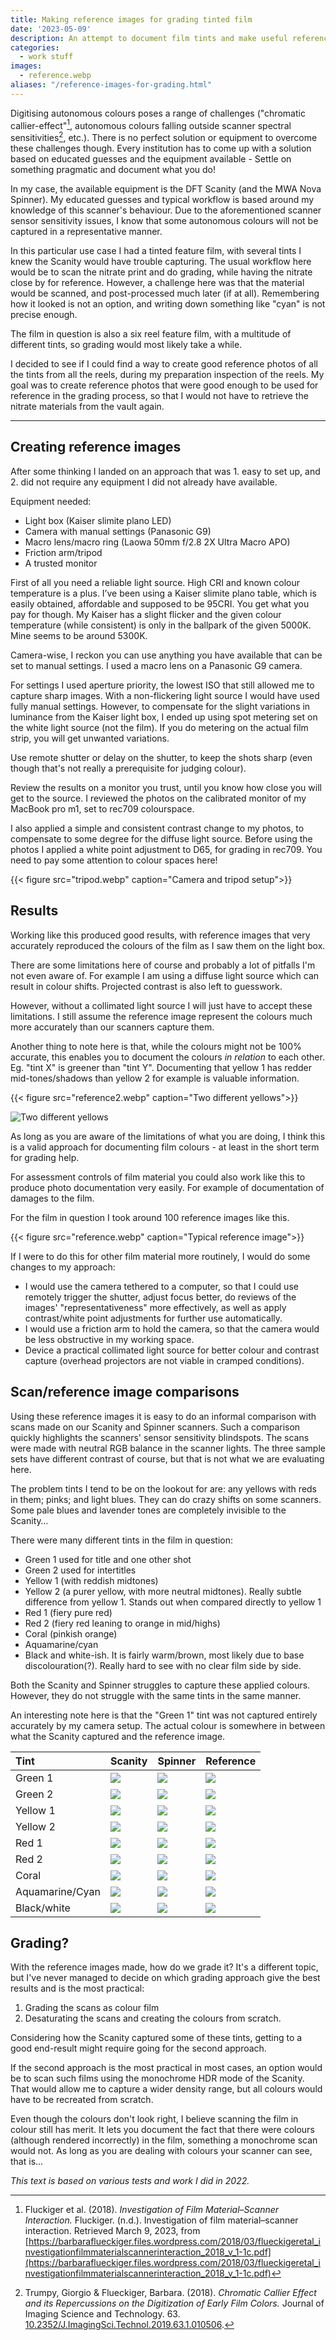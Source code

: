 ```yaml
---
title: Making reference images for grading tinted film
date: '2023-05-09'
description: An attempt to document film tints and make useful reference images for grading.
categories: 
  - work stuff
images:
  - reference.webp
aliases: "/reference-images-for-grading.html"
---
```


Digitising autonomous colours poses a range of challenges ("chromatic callier-effect"[^1], autonomous colours falling outside scanner spectral sensitivities[^2], etc.).
There is no perfect solution or equipment to overcome these challenges though.
Every institution has to come up with a solution based on educated guesses and the equipment available - Settle on something pragmatic and document what you do!

In my case, the available equipment is the DFT Scanity (and the MWA Nova Spinner).
My educated guesses and typical workflow is based around my knowledge of this scanner's behaviour.
Due to the aforementioned scanner sensor sensitivity issues, I know that some autonomous colours will not be captured in a representative manner.


In this particular use case I had a tinted feature film, with several tints I knew the Scanity would have trouble capturing.
The usual workflow here would be to scan the nitrate print and do grading, while having the nitrate close by for reference.
However, a challenge here was that the material would be scanned, and post-processed much later (if at all).
Remembering how it looked is not an option, and writing down something like "cyan" is not precise enough.

The film in question is also a six reel feature film, with a multitude of different tints, so grading would most likely take a while.


I decided to see if I could find a way to create good reference photos of all the tints from all the reels, during my preparation inspection of the reels.
My goal was to create reference photos that were good enough to be used for reference in the grading process, so that I would not have to retrieve the nitrate materials from the vault again.

---
 
## Creating reference images
After some thinking I landed on an approach that was 1. easy to set up, and 2. did not require any equipment I did not already have available.

Equipment needed:
- Light box (Kaiser slimite plano LED)
- Camera with manual settings (Panasonic G9)
- Macro lens/macro ring (Laowa 50mm f/2.8 2X Ultra Macro APO)
- Friction arm/tripod
- A trusted monitor

First of all you need a reliable light source.
High CRI and known colour temperature is a plus.
I’ve been using a Kaiser slimite plano table, which is easily obtained, affordable and supposed to be 95CRI.
You get what you pay for though.
My Kaiser has a slight flicker and the given colour temperature (while consistent) is only in the ballpark of the given 5000K.
Mine seems to be around 5300K.

 
Camera-wise, I reckon you can use anything you have available that can be set to manual settings.
I used a macro lens on a Panasonic G9 camera.


For settings I used aperture priority, the lowest ISO that still allowed me to capture  sharp images.
With a non-flickering light source I would have used fully manual settings.
However, to compensate for the slight variations in luminance from the Kaiser light box, I ended up using spot metering set on the white light source (not the film).
If you do metering on the actual film strip, you will get unwanted variations.


Use remote shutter or delay on the shutter, to keep the shots sharp (even though that's not really a prerequisite for judging colour).
 
Review the results on a monitor you trust, until you know how close you will get to the source.
I reviewed the photos on the calibrated monitor of my MacBook pro m1, set to rec709 colourspace.


I also applied a simple and consistent contrast change to my photos, to compensate to some degree for the diffuse light source.
Before using the photos I applied a white point adjustment to D65, for grading in rec709.
You need to pay some attention to colour spaces here!


{{< figure src="tripod.webp" caption="Camera and tripod setup">}}

## Results
Working like this produced good results, with reference images that very accurately reproduced the colours of the film as I saw them on the light box. 

There are some limitations here of course and probably a lot of pitfalls I'm not even aware of.
For example I am using a diffuse light source which can result in colour shifts.
Projected contrast is also left to guesswork.


However, without a collimated light source I will just have to accept these limitations.
I still assume the reference image represent the colours much more accurately than our scanners capture them.


Another thing to note here is that, while the colours might not be 100% accurate, this enables you to document the colours *in relation* to each other.
Eg. "tint X" is greener than "tint Y".
Documenting that yellow 1 has redder mid-tones/shadows than yellow 2 for example is valuable information.


{{< figure src="reference2.webp" caption="Two different yellows">}}

![](reference2.webp "Two different yellows")

As long as you are aware of the limitations of what you are doing, I think this is a valid approach for documenting film colours - at least in the short term for grading help.

For assessment controls of film material you could also work like this to produce photo documentation very easily.
For example of documentation of damages to the film.


For the film in question I took around 100 reference images like this.

{{< figure src="reference.webp" caption="Typical reference image">}}

If I were to do this for other film material more routinely, I would do some changes to my approach:
- I would use the camera tethered to a computer, so that I could use remotely trigger the shutter, adjust focus better, do reviews of the images' "representativeness" more effectively, as well as apply contrast/white point adjustments for further use automatically.
- I would use a friction arm to hold the camera, so that the camera would be less obstructive in my working space.
- Device a practical collimated light source for better colour and contrast capture (overhead projectors are not viable in cramped conditions). 

## Scan/reference image comparisons

Using these reference images it is easy to do an informal comparison with scans made on our Scanity and Spinner scanners.
Such a comparison quickly highlights the scanners' sensor sensitivity blindspots.
The scans were made with neutral RGB balance in the scanner lights.
The three sample sets have different contrast of course, but that is not what we are evaluating here.
 
The problem tints I tend to be on the lookout for are: any yellows with reds in them; pinks; and light blues.
They can do crazy shifts on some scanners.
Some pale blues and lavender tones are completely invisible to the Scanity…

There were many different tints in the film in question:
- Green 1 used for title and one other shot
- Green 2 used for intertitles
- Yellow 1 (with reddish midtones)
- Yellow 2 (a purer yellow, with more neutral midtones). 
Really subtle difference from yellow 1.
Stands out when compared directly to yellow 1
- Red 1 (fiery pure red)
- Red 2 (fiery red leaning to orange in mid/highs)
- Coral (pinkish orange)
- Aquamarine/cyan
- Black and white-ish. 
It is fairly warm/brown, most likely due to base discolouration(?).
Really hard to see with no clear film side by side.

Both the Scanity and Spinner struggles to capture these applied colours.
However, they do not struggle with the same tints in the same manner.


An interesting note here is that the "Green 1" tint was not captured entirely accurately by my camera setup.
The actual colour is somewhere in between what the Scanity captured and the reference image.

| Tint | Scanity | Spinner | Reference |
|:--|:--|:--|:--|
| Green 1 | ![](scanity-green-1.webp) | ![](spinner-green-1.webp) | ![](ref-green-1.webp) |
| Green 2 | ![](scanity-green-2.webp) | ![](spinner-green-2.webp) | ![](ref-green-2.webp) |
| Yellow 1 | ![](scanity-yellow-1.webp) | ![](spinner-yellow-1.webp) | ![](ref-yellow-1.webp) |
| Yellow 2 | ![](scanity-yellow-2.webp) | ![](spinner-yellow-2.webp) | ![](ref-yellow-2.webp) |
| Red 1 | ![](scanity-red-1.webp) | ![](spinner-red-1.webp) | ![](ref-red-1.webp) |
| Red 2 | ![](scanity-red-2.webp) | ![](spinner-red-2.webp) | ![](ref-red-2.webp) |
| Coral | ![](scanity-coral-1.webp) | ![](spinner-coral-1.webp) | ![](ref-coral-1.webp) |
| Aquamarine/Cyan | ![](scanity-cyan-1.webp) | ![](spinner-cyan-1.webp) | ![](ref-cyan-1.webp) |
| Black/white | ![](scanity-bw-1.webp) | ![](spinner-bw-1.webp) | ![](ref-bw-1.webp) |

## Grading?
With the reference images made, how do we grade it? It's a different topic, but I've never managed to decide on which grading approach give the best results and is the most practical: 

1. Grading the scans as colour film 
2. Desaturating the scans and creating the colours from scratch.

Considering how the Scanity captured some of these tints, getting to a good end-result might require going for the second approach.


If the second approach is the most practical in most cases, an option would be to scan such films using the monochrome HDR mode of the Scanity.
That would allow me to capture a wider density range, but all colours would have to be recreated from scratch.

Even though the colours don't look right, I believe scanning the film in colour still has merit.
It lets you document the fact that there were colours (although rendered incorrectly) in the film, something a monochrome scan would not.
As long as you are dealing with colours your scanner can see, that is...

*This text is based on various tests and work I did in 2022.*

[^1]: Fluckiger et al. (2018). *Investigation of Film Material–Scanner Interaction.* Fluckiger. (n.d.). Investigation of film material–scanner interaction. Retrieved March 9, 2023, from [https://barbaraflueckiger.files.wordpress.com/2018/03/flueckigeretal_investigationfilmmaterialscannerinteraction_2018_v_1-1c.pdf](https://barbaraflueckiger.files.wordpress.com/2018/03/flueckigeretal_investigationfilmmaterialscannerinteraction_2018_v_1-1c.pdf)
[^2]: Trumpy, Giorgio & Flueckiger, Barbara. (2018). *Chromatic Callier Effect and its Repercussions on the Digitization of Early Film Colors.* Journal of Imaging Science and Technology. 63. [10.2352/J.ImagingSci.Technol.2019.63.1.010506](https://www.researchgate.net/publication/327937633_Chromatic_Callier_Effect_and_its_Repercussions_on_the_Digitization_of_Early_Film_Colors).